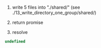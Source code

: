 1. write 5 files into "./shared/" (see ./13_write_directory_one_group/shared/)

2. return promise

3. resolve
```js
undefined
```